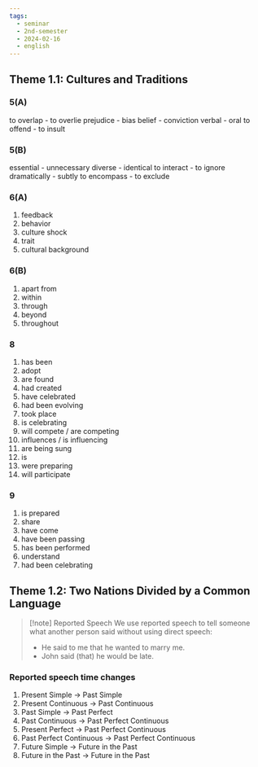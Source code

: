 ```yaml
---
tags:
  - seminar
  - 2nd-semester
  - 2024-02-16
  - english
---
```


## Theme 1.1: Cultures and Traditions

### 5(A)

to overlap - to overlie
prejudice - bias
belief - conviction
verbal - oral 
to offend - to insult

### 5(B)

essential - unnecessary
diverse - identical
to interact - to ignore
dramatically - subtly
to encompass - to exclude

### 6(A)

1) feedback
2) behavior
3) culture shock
4) trait
5) cultural background

### 6(B)

1) apart from
2) within
3) through
4) beyond 
5) throughout

### 8

1) has been
2) adopt
3) are found
4) had created
5) have celebrated
6) had been evolving
7) took place
8) is celebrating
9) will compete / are competing
10) influences / is influencing
11) are being sung
12) is
13) were preparing
14) will participate

### 9

1) is prepared
2) share
3) have come
4) have been passing
5) has been performed
6) understand
7) had been celebrating

## Theme 1.2: Two Nations Divided by a Common Language

> [!note] Reported Speech
> We use reported speech to tell someone what another person said without using direct speech:
> - He said to me that he wanted to marry me.
> - John said (that) he would be late.

### Reported speech time changes

1) Present Simple $\to$ Past Simple
2) Present Continuous $\to$ Past Continuous
3) Past Simple $\to$ Past Perfect
4) Past Continuous $\to$ Past Perfect Continuous
5) Present Perfect $\to$ Past Perfect Continuous
6) Past Perfect Continuous $\to$ Past Perfect Continuous
7) Future Simple $\to$ Future in the Past
8) Future in the Past $\to$ Future in the Past
 